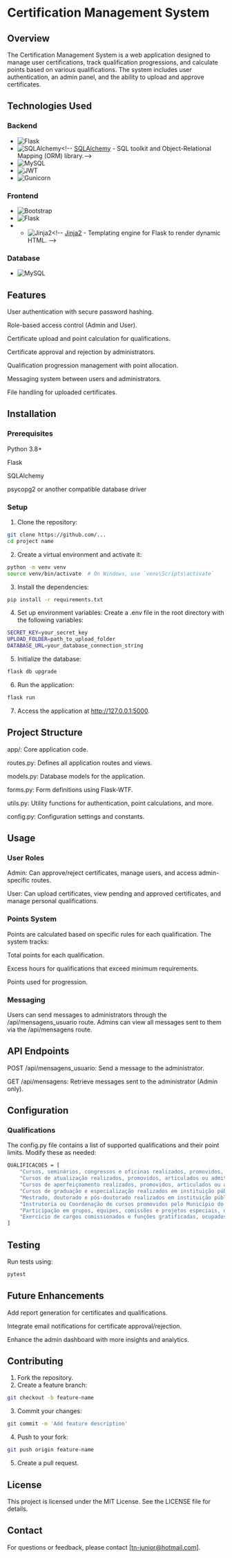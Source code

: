 # Certification Management System

## Overview

The Certification Management System is a web application designed to manage user certifications, track qualification progressions, and calculate points based on various qualifications. The system includes user authentication, an admin panel, and the ability to upload and approve certificates.

## Technologies Used

### Backend
- ![Flask](https://img.shields.io/badge/-Flask-000?logo=flask&logoColor=white&style=for-the-badge)<!-- [Flask](https://flask.palletsprojects.com/)-->
- ![SQLAlchemy](https://img.shields.io/badge/-SQLAlchemy-5A9BD5?logo=data:image/png;base64,...)<!-- [SQLAlchemy](https://www.sqlalchemy.org/) - SQL toolkit and Object-Relational Mapping (ORM) library.-->
- ![MySQL](https://img.shields.io/badge/-MySQL-4479A1?logo=mysql&logoColor=white&style=for-the-badge)<!-- [MySQL](https://www.mysql.com/)-->
- ![JWT](https://img.shields.io/badge/-JWT-000?logo=jsonwebtokens&logoColor=white&style=for-the-badge)<!-- [JWT (JSON Web Tokens)](https://jwt.io/)-->
- ![Gunicorn](https://img.shields.io/badge/-Gunicorn-499848?logo=gunicorn&logoColor=white&style=for-the-badge)<!-- [Gunicorn](https://gunicorn.org/) - Python WSGI HTTP Server.-->

### Frontend
- ![Bootstrap](https://img.shields.io/badge/-Bootstrap-563D7C?logo=bootstrap&logoColor=white&style=for-the-badge)<!-- [Bootstrap](https://getbootstrap.com/) - Frontend framework for responsive design. -->
- ![Flask](https://img.shields.io/badge/-Flask-000?logo=flask&logoColor=white&style=for-the-badge)<!-- [Flask](https://flask.palletsprojects.com/) - Python web framework used for backend APIs and server-side rendered frontend. -->
- - ![Jinja2](https://img.shields.io/badge/-Jinja2-B41717?logo=data:image/png;base64,...)<!-- [Jinja2](https://jinja.palletsprojects.com/) - Templating engine for Flask to render dynamic HTML. -->

### Database
- ![MySQL](https://img.shields.io/badge/-MySQL-4479A1?logo=mysql&logoColor=white&style=for-the-badge)<!-- [MySQL](https://www.mysql.com/) - Relational database management system. -->


## Features

User authentication with secure password hashing.

Role-based access control (Admin and User).

Certificate upload and point calculation for qualifications.

Certificate approval and rejection by administrators.

Qualification progression management with point allocation.

Messaging system between users and administrators.

File handling for uploaded certificates.

## Installation
### Prerequisites

Python 3.8+

Flask

SQLAlchemy

psycopg2 or another compatible database driver

### Setup

1. Clone the repository:
``` bash
git clone https://github.com/...
cd project name
```
2. Create a virtual environment and activate it:
``` bash
python -m venv venv
source venv/bin/activate  # On Windows, use `venv\Scripts\activate`
```

3. Install the dependencies:
``` bash
pip install -r requirements.txt
```
4. Set up environment variables:
Create a .env file in the root directory with the following variables:
``` bash
SECRET_KEY=your_secret_key
UPLOAD_FOLDER=path_to_upload_folder
DATABASE_URL=your_database_connection_string
```
5. Initialize the database:
```bash
flask db upgrade
```
6. Run the application:
```bash
flask run
```
7. Access the application at http://127.0.0.1:5000.

## Project Structure

app/: Core application code.

routes.py: Defines all application routes and views.

models.py: Database models for the application.

forms.py: Form definitions using Flask-WTF.

utils.py: Utility functions for authentication, point calculations, and more.

config.py: Configuration settings and constants.

## Usage
### User Roles
Admin: Can approve/reject certificates, manage users, and access admin-specific routes.

User: Can upload certificates, view pending and approved certificates, and manage personal qualifications.

### Points System
Points are calculated based on specific rules for each qualification. The system tracks:

Total points for each qualification.

Excess hours for qualifications that exceed minimum requirements.

Points used for progression.

### Messaging
Users can send messages to administrators through the /api/mensagens_usuario route. Admins can view all messages sent to them via the /api/mensagens route.

## API Endpoints
POST /api/mensagens_usuario: Send a message to the administrator.

GET /api/mensagens: Retrieve messages sent to the administrator (Admin only).

## Configuration
### Qualifications
The config.py file contains a list of supported qualifications and their point limits. Modify these as needed:
```bash
QUALIFICACOES = [
    "Cursos, seminários, congressos e oficinas realizados, promovidos, articulados ou admitidos pelo Município do Recife.",
    "Cursos de atualização realizados, promovidos, articulados ou admitidos pelo Município do Recife.",
    "Cursos de aperfeiçoamento realizados, promovidos, articulados ou admitidos pelo Município do Recife.",
    "Cursos de graduação e especialização realizados em instituição pública ou privada, reconhecida pelo MEC.",
    "Mestrado, doutorado e pós-doutorado realizados em instituição pública ou privada, reconhecida pelo MEC.",
    "Instrutoria ou Coordenação de cursos promovidos pelo Município do Recife.",
    "Participação em grupos, equipes, comissões e projetos especiais, no âmbito do Município do Recife, formalizados por ato oficial.",
    "Exercício de cargos comissionados e funções gratificadas, ocupados, exclusivamente, no âmbito do Poder Executivo Municipal."
]
```

## Testing
Run tests using:
```bash
pytest
```

## Future Enhancements
Add report generation for certificates and qualifications.

Integrate email notifications for certificate approval/rejection.

Enhance the admin dashboard with more insights and analytics.


## Contributing

1. Fork the repository.
2. Create a feature branch:
```bash
git checkout -b feature-name
```
3. Commit your changes:
```bash
git commit -m 'Add feature description'
```
4. Push to your fork:
```bash
git push origin feature-name
```

5. Create a pull request.

## License
This project is licensed under the MIT License. See the LICENSE file for details.

## Contact
For questions or feedback, please contact [tn-junior@hotmail.com].


